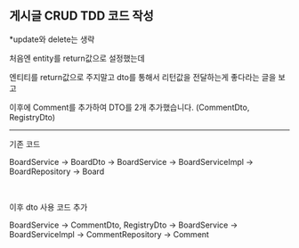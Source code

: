 ## 게시글 CRUD TDD 코드 작성


*update와 delete는 생략

처음엔 entity를 return값으로 설정했는데 

엔티티를 return값으로 주지말고 dto를 통해서 리턴값을 전달하는게 좋다라는 글을 보고

이후에 Comment를 추가하여 DTO를 2개 추가했습니다. (CommentDto, RegistryDto)


---

기존 코드

BoardService → BoardDto → BoardService → BoardServiceImpl → BoardRepository → Board

<br>

이후 dto 사용 코드 추가

BoardService → CommentDto, RegistryDto → BoardService → BoardServiceImpl → CommentRepository → Comment

